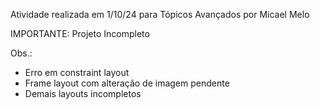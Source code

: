 Atividade realizada em 1/10/24 para Tópicos Avançados por Micael Melo

IMPORTANTE:
  Projeto Incompleto

Obs.:
  - Erro em constraint layout
  - Frame layout com alteração de imagem pendente
  - Demais layouts incompletos
